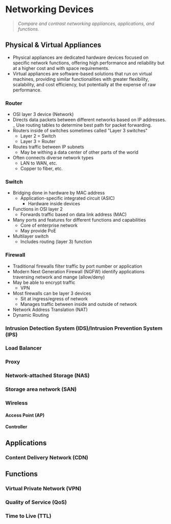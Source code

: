 # **Networking Devices**
> _Compare and contrast networking appliances, applications, and functions._

## Physical & Virtual Appliances
- Physical appliances are dedicated hardware devices focused on specific network functions, offering high performance and reliability but at a higher cost and with space requirements.
- Virtual appliances are software-based solutions that run on virtual machines, providing similar functionalities with greater flexibility, scalability, and cost efficiency, but potentially at the expense of raw performance.
### Router
- OSI layer 3 device (Network)
- Directs data packets between different networks based on IP addresses.
_ Use routing tables to determine best path for packet forwarding.
- Routers inside of switches sometimes called "Layer 3 switches"
    - Layer 2 = Switch
    - Layer 3 = Router
- Routes traffic between IP subnets
    - May be withing a data center of other parts of the world
- Often connects diverse network types
    - LAN to WAN, etc.
    - Copper to fiber, etc.
### Switch
- Bridging done in hardware by MAC address
    - Application-specific integrated circuit (ASIC)
        - Hardware inside devices
- Functions in OSI layer 2
    - Forwards traffic based on data link address (MAC)
- Many ports and features for different functions and capabilities
    - Core of enterprise network
    - May provide PoE
- Multilayer switch 
    - Includes routing (layer 3) function
### Firewall
- Traditional firewalls filter traffic by port number or application
- Modern Next Generation Firewall (NGFW) identify applications traversing network and mange (allow/deny)
- May be able to encrypt traffic
    - VPN
- Most firewalls can be layer 3 devices
    - Sit at ingress/egress of network
    - Manages traffic between inside and outside of network
- Network Address Translation (NAT)
- Dynamic Routing 
### Intrusion Detection System (IDS)/Intrusion Prevention System (IPS)
### Load Balancer
### Proxy
### Network-attached Storage (NAS)
### Storage area network (SAN)
### Wireless
#### Access Point (AP)
#### Controller

## Applications
### Content Delivery Network (CDN)

## Functions
### Virtual Private Network (VPN)
### Quality of Service (QoS)
### Time to Live (TTL)